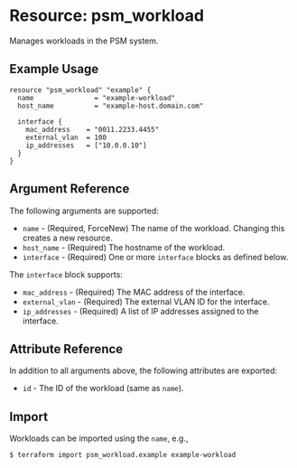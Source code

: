 # Resource: psm_workload

Manages workloads in the PSM system.

## Example Usage

```hcl
resource "psm_workload" "example" {
  name               = "example-workload"
  host_name          = "example-host.domain.com"

  interface {
    mac_address    = "0011.2233.4455"
    external_vlan  = 100
    ip_addresses   = ["10.0.0.10"]
  }
}
```

## Argument Reference

The following arguments are supported:

* `name` - (Required, ForceNew) The name of the workload. Changing this creates a new resource.
* `host_name` - (Required) The hostname of the workload.
* `interface` - (Required) One or more `interface` blocks as defined below.

The `interface` block supports:

* `mac_address` - (Required) The MAC address of the interface.
* `external_vlan` - (Required) The external VLAN ID for the interface.
* `ip_addresses` - (Required) A list of IP addresses assigned to the interface.

## Attribute Reference

In addition to all arguments above, the following attributes are exported:

* `id` - The ID of the workload (same as `name`).

## Import

Workloads can be imported using the `name`, e.g.,

```
$ terraform import psm_workload.example example-workload
```